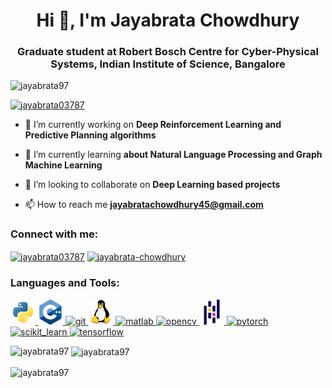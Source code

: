 <h1 align="center">Hi 👋, I'm Jayabrata Chowdhury</h1>
<h3 align="center">Graduate student at Robert Bosch Centre for Cyber-Physical Systems, Indian Institute of Science, Bangalore</h3>

<p align="left"> <img src="https://komarev.com/ghpvc/?username=jayabrata97&label=Profile%20views&color=0e75b6&style=flat" alt="jayabrata97" /> </p>

<p align="left"> <a href="https://twitter.com/jayabrata03787" target="blank"><img src="https://img.shields.io/twitter/follow/jayabrata03787?logo=twitter&style=for-the-badge" alt="jayabrata03787" /></a> </p>

- 🔭 I’m currently working on **Deep Reinforcement Learning and Predictive Planning algorithms**

- 🌱 I’m currently learning **about Natural Language Processing and Graph Machine Learning**

- 👯 I’m looking to collaborate on **Deep Learning based projects**

- 📫 How to reach me **jayabratachowdhury45@gmail.com**

<h3 align="left">Connect with me:</h3>
<p align="left">
<a href="https://twitter.com/jayabrata03787" target="blank"><img align="center" src="https://raw.githubusercontent.com/rahuldkjain/github-profile-readme-generator/master/src/images/icons/Social/twitter.svg" alt="jayabrata03787" height="30" width="40" /></a>
<a href="https://linkedin.com/in/jayabrata-chowdhury" target="blank"><img align="center" src="https://raw.githubusercontent.com/rahuldkjain/github-profile-readme-generator/master/src/images/icons/Social/linked-in-alt.svg" alt="jayabrata-chowdhury" height="30" width="40" /></a>
</p>

<h3 align="left">Languages and Tools:</h3>
<p align="left"> <a href="https://www.python.org" target="_blank" rel="noreferrer"> <img src="https://raw.githubusercontent.com/devicons/devicon/master/icons/python/python-original.svg" alt="python" width="40" height="40"/> </a> <a href="https://www.w3schools.com/cpp/" target="_blank" rel="noreferrer"> <img src="https://raw.githubusercontent.com/devicons/devicon/master/icons/cplusplus/cplusplus-original.svg" alt="cplusplus" width="40" height="40"/> </a> <a href="https://git-scm.com/" target="_blank" rel="noreferrer"> <img src="https://www.vectorlogo.zone/logos/git-scm/git-scm-icon.svg" alt="git" width="40" height="40"/> </a> <a href="https://www.linux.org/" target="_blank" rel="noreferrer"> <img src="https://raw.githubusercontent.com/devicons/devicon/master/icons/linux/linux-original.svg" alt="linux" width="40" height="40"/> </a> <a href="https://www.mathworks.com/" target="_blank" rel="noreferrer"> <img src="https://upload.wikimedia.org/wikipedia/commons/2/21/Matlab_Logo.png" alt="matlab" width="40" height="40"/> </a> <a href="https://opencv.org/" target="_blank" rel="noreferrer"> <img src="https://www.vectorlogo.zone/logos/opencv/opencv-icon.svg" alt="opencv" width="40" height="40"/> </a> <a href="https://pandas.pydata.org/" target="_blank" rel="noreferrer"> <img src="https://raw.githubusercontent.com/devicons/devicon/2ae2a900d2f041da66e950e4d48052658d850630/icons/pandas/pandas-original.svg" alt="pandas" width="40" height="40"/> </a> <a href="https://pytorch.org/" target="_blank" rel="noreferrer"> <img src="https://www.vectorlogo.zone/logos/pytorch/pytorch-icon.svg" alt="pytorch" width="40" height="40"/> </a> <a href="https://scikit-learn.org/" target="_blank" rel="noreferrer"> <img src="https://upload.wikimedia.org/wikipedia/commons/0/05/Scikit_learn_logo_small.svg" alt="scikit_learn" width="40" height="40"/> </a> <a href="https://www.tensorflow.org" target="_blank" rel="noreferrer"> <img src="https://www.vectorlogo.zone/logos/tensorflow/tensorflow-icon.svg" alt="tensorflow" width="40" height="40"/> </a> </p>

<p><img align="left" src="https://github-readme-stats.vercel.app/api/top-langs?username=jayabrata97&show_icons=true&locale=en&layout=compact" alt="jayabrata97" /></p>

<p>&nbsp;<img align="center" src="https://github-readme-stats.vercel.app/api?username=jayabrata97&show_icons=true&locale=en" alt="jayabrata97" /></p>

<p><img align="center" src="https://github-readme-streak-stats.herokuapp.com/?user=jayabrata97&" alt="jayabrata97" /></p>
